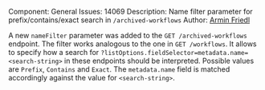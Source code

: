 Component: General
Issues: 14069
Description: Name filter parameter for prefix/contains/exact search in `/archived-workflows`
Author: [Armin Friedl](https://github.com/arminfriedl)

A new `nameFilter` parameter was added to the `GET
/archived-workflows` endpoint. The filter works analogous to the one
in `GET /workflows`. It allows to specify how a search for
`?listOptions.fieldSelector=metadata.name=<search-string>` in these
endpoints should be interpreted. Possible values are `Prefix`,
`Contains` and `Exact`. The `metadata.name` field is matched
accordingly against the value for `<search-string>`.
